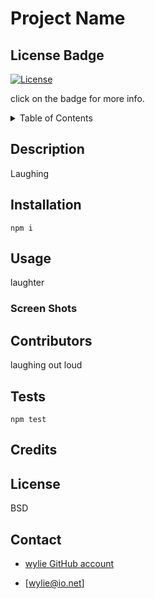 # Project Name

## License Badge

[![License](https://img.shields.io/badge/License-BSD%203--Clause-blue.svg)](https://opensource.org/licenses/BSD-3-Clause)

click on the badge for more info.

<details>
<summary>Table of Contents</summary>

-[Description](#Description)

-[Installation](#Installation)

-[Usage](#Usage)

-[Contributors](#Contributors)

-[Test](#Tests)

-[Contact](#Contact)

</details>

## Description
  
Laughing
  
## Installation


    npm i


## Usage

laughter

### Screen Shots
  
## Contributors

laughing out loud

## Tests


    npm test


## Credits


## License

BSD

## Contact

* [wylie GitHub account](https://github.com/wylie)

* [wylie@io.net]


